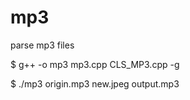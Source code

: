 # mp3
parse mp3 files

$ g++ -o mp3 mp3.cpp CLS_MP3.cpp -g


$ ./mp3 origin.mp3 new.jpeg output.mp3

